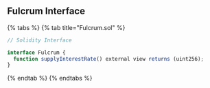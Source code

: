 ## Fulcrum Interface

{% tabs %}
{% tab title="Fulcrum.sol" %}
```javascript
// Solidity Interface

interface Fulcrum {
  function supplyInterestRate() external view returns (uint256);
}
```
{% endtab %}
{% endtabs %}
